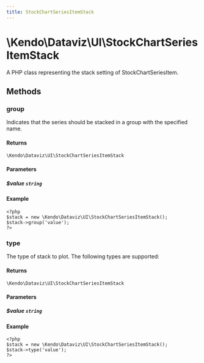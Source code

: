 ```yaml
---
title: StockChartSeriesItemStack
---
```


# \Kendo\Dataviz\UI\StockChartSeriesItemStack

A PHP class representing the stack setting of StockChartSeriesItem.


## Methods

### group
Indicates that the series should be stacked in a group with the specified name.

#### Returns
`\Kendo\Dataviz\UI\StockChartSeriesItemStack`

#### Parameters

##### $value `string`



#### Example 
    <?php
    $stack = new \Kendo\Dataviz\UI\StockChartSeriesItemStack();
    $stack->group('value');
    ?>

### type
The type of stack to plot. The following types are supported:

#### Returns
`\Kendo\Dataviz\UI\StockChartSeriesItemStack`

#### Parameters

##### $value `string`



#### Example 
    <?php
    $stack = new \Kendo\Dataviz\UI\StockChartSeriesItemStack();
    $stack->type('value');
    ?>

